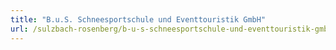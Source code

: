 ```yaml
---
title: "B.u.S. Schneesportschule und Eventtouristik GmbH"
url: /sulzbach-rosenberg/b-u-s-schneesportschule-und-eventtouristik-gmbh/
---
```

